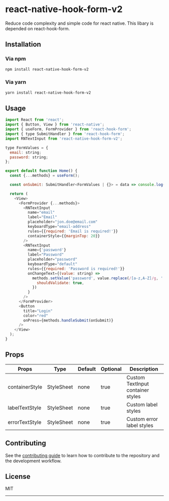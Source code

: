 # react-native-hook-form-v2

Reduce code complexity and simple code for react native. This libary is depended on react-hook-form.

## Installation

### Via npm
```sh
npm install react-native-hook-form-v2
```
### Via yarn
```sh
yarn install react-native-hook-form-v2
```

## Usage

```js
import React from 'react';
import { Button, View } from 'react-native';
import { useForm, FormProvider } from 'react-hook-form';
import { type SubmitHandler } from 'react-hook-form';
import RNTextInput from 'react-native-hook-form-v2';

type FormValues = {
  email: string;
  password: string;
};

export default function Home() {
  const {...methods} = useForm();

  const onSubmit: SubmitHandler<FormValues | {}> = data => console.log(data);

  return (
    <View>
      <FormProvider {...methods}>
        <RNTextInput
          name="email"
          label="Email"
          placeholder="jon.doe@email.com"
          keyboardType="email-address"
          rules={{required: 'Email is required!'}}
          containerStyle={{marginTop: 20}}
        />
        <RNTextInput
          name={'password'}
          label="Password"
          placeholder="password"
          keyboardType="default"
          rules={{required: 'Password is required!'}}
          onChangeText={(value: string) =>
            methods.setValue('password', value.replace(/[a-z,A-Z]/g, ''), {
              shouldValidate: true,
            })
          }
        />
      </FormProvider>
      <Button
        title="Login"
        color="red"
        onPress={methods.handleSubmit(onSubmit)}
      />
    </View>
  );
}
```
## Props

| Props | Type  | Default  | Optional |  Description |
| ------- | --- | --- | --- | ----------- |
| containerStyle | StyleSheet | none | true |  Custom TextInput container styles |
| labelTextStyle | StyleSheet | none | true | Custom label styles  |
| errorTextStyle | StyleSheet | none | true | Custom error label styles |

## Contributing

See the [contributing guide](CONTRIBUTING.md) to learn how to contribute to the repository and the development workflow.

## License

MIT

---
